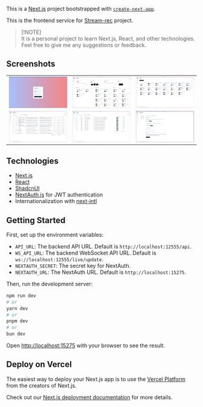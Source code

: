 This is a [Next.js](https://nextjs.org/) project bootstrapped
with [`create-next-app`](https://github.com/vercel/next.js/tree/canary/packages/create-next-app).

This is the frontend service for [Stream-rec](https://github.com/hua0512/stream-rec) project.

> [!NOTE]\
> It is a personal project to learn Next.js, React, and other technologies. Feel free to give me any suggestions or feedback.

## Screenshots

<table>
  <tr>
    <td><img src="docs/en/login.png" alt="login"></td>
    <td><img src="docs/en/dashboard.png" alt="dashboard"></td>
    <td><img src="docs/en/streamers.png" alt="streamers"></td>
  </tr>
  <tr>
    <td><img src="docs/en/records.png" alt="records"></td>
    <td><img src="docs/en/uploads.png" alt="uploads"></td>
    <td><img src="docs/en/platform_settings.png" alt="global_settings"></td>
  </tr>
</table>

## Technologies

- [Next.js](https://nextjs.org/)
- [React](https://reactjs.org/)
- [ShadcnUI](https://ui.shadcn.com/)
- [NextAuth.js](https://next-auth.js.org/) for JWT authentication
- Internationalization with [next-intl](https://next-intl-docs.vercel.app/)

## Getting Started

First, set up the environment variables:

- `API_URL`: The backend API URL. Default is `http://localhost:12555/api`.
- `WS_API_URL`: The backend WebSocket API URL. Default is `ws://localhost:12555/live/update`.
- `NEXTAUTH_SECRET`: The secret key for NextAuth.
- `NEXTAUTH_URL`: The NextAuth URL. Default is `http://localhost:15275`.

Then, run the development server:

```bash
npm run dev
# or
yarn dev
# or
pnpm dev
# or
bun dev
```

Open [http://localhost:15275](http://localhost:15275) with your browser to see the result.

## Deploy on Vercel

The easiest way to deploy your Next.js app is to use
the [Vercel Platform](https://vercel.com/new?utm_medium=default-template&filter=next.js&utm_source=create-next-app&utm_campaign=create-next-app-readme)
from the creators of Next.js.

Check out our [Next.js deployment documentation](https://nextjs.org/docs/deployment) for more details.
